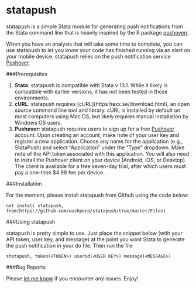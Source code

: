 # statapush
statapush is a simple Stata module for generating push notifications from the Stata command line that is heavily inspired by the R package [pushoverr](https://github.com/briandconnelly/pushoverr).

When you have an analysis that will take some time to complete, you can use statapush to let you know your code has finished running via an alert on your mobile device. statapush relies on the push notification service [Pushover](https://pushover.net).

###Prerequisites

1. **Stata**: statapush is compatible with Stata v 13.1. While it likely is compatible with earlier versions, it has not been tested in those environments.
2. **cURL**:  statapush requires [cURL](https haxx.se/download.html), an open source command line tool and library. cURL is installed by default on most computers using Mac OS, but likely requires manual installation by Windows OS users.
3. **Pushover**:  statapush requires users to sign up for a free [Pushover](https://pushover.net) account. Upon creating an account, make note of your user key and register a new application. Choose any name for the application (e.g., StataPush) and select “Application” under the “Type” dropdown. Make note of the API token associated with this application. You will also need to install the Pushover client on your device (Android, iOS, or Desktop). The client is available for a free seven-day trial, after which users must pay a one-time $4.99 fee per device.

###Installation

For the moment, please install statapush from Github using the code below:

	net install statapush, from(https://github.com/wschpero/statapush/tree/master/Files)
	
###Using statapush

statapush is pretty simple to use. Just place the snippet below (with your API token, user key, and message) at the point you want Stata to generate the push notification in your do file. Then run the file

	statapush, token(<TOKEN>) userid(<USER KEY>) message(<MESSAGE>)

###Bug Reports

Please [let me know](https://github.com/wschpero/statapush/issues) if you encounter any issues. Enjoy!

